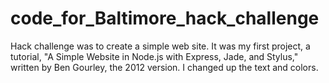 # code_for_Baltimore_hack_challenge
Hack challenge was to create a simple web site. It was my first project, a tutorial, "A Simple Website in Node.js with Express, Jade, and Stylus," written by Ben Gourley, the 2012 version. I changed up the text and colors. 
